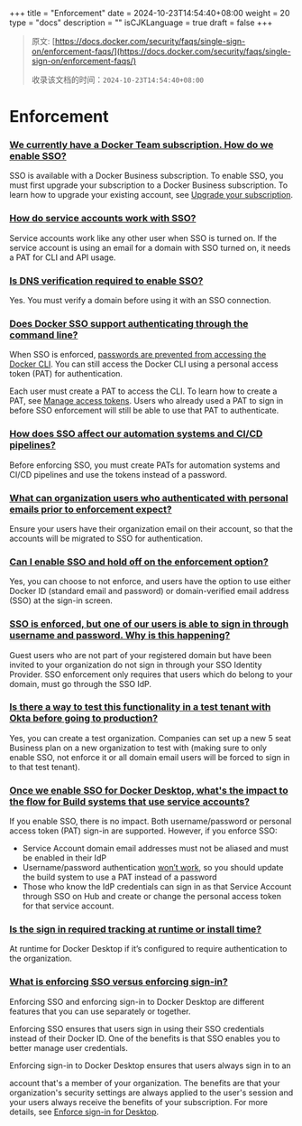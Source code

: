 +++
title = "Enforcement"
date = 2024-10-23T14:54:40+08:00
weight = 20
type = "docs"
description = ""
isCJKLanguage = true
draft = false
+++

> 原文: [https://docs.docker.com/security/faqs/single-sign-on/enforcement-faqs/](https://docs.docker.com/security/faqs/single-sign-on/enforcement-faqs/)
>
> 收录该文档的时间：`2024-10-23T14:54:40+08:00`

# Enforcement

### [We currently have a Docker Team subscription. How do we enable SSO?](https://docs.docker.com/security/faqs/single-sign-on/enforcement-faqs/#we-currently-have-a-docker-team-subscription-how-do-we-enable-sso)

SSO is available with a Docker Business subscription. To enable SSO, you must first upgrade your subscription to a Docker Business subscription. To learn how to upgrade your existing account, see [Upgrade your subscription](https://docs.docker.com/subscription/core-subscription/upgrade/).

### [How do service accounts work with SSO?](https://docs.docker.com/security/faqs/single-sign-on/enforcement-faqs/#how-do-service-accounts-work-with-sso)

Service accounts work like any other user when SSO is turned on. If the service account is using an email for a domain with SSO turned on, it needs a PAT for CLI and API usage.

### [Is DNS verification required to enable SSO?](https://docs.docker.com/security/faqs/single-sign-on/enforcement-faqs/#is-dns-verification-required-to-enable-sso)

Yes. You must verify a domain before using it with an SSO connection.

### [Does Docker SSO support authenticating through the command line?](https://docs.docker.com/security/faqs/single-sign-on/enforcement-faqs/#does-docker-sso-support-authenticating-through-the-command-line)

When SSO is enforced, [passwords are prevented from accessing the Docker CLI](https://docs.docker.com/security/security-announcements/#deprecation-of-password-logins-on-cli-when-sso-enforced). You can still access the Docker CLI using a personal access token (PAT) for authentication.

Each user must create a PAT to access the CLI. To learn how to create a PAT, see [Manage access tokens](https://docs.docker.com/security/for-developers/access-tokens/). Users who already used a PAT to sign in before SSO enforcement will still be able to use that PAT to authenticate.

### [How does SSO affect our automation systems and CI/CD pipelines?](https://docs.docker.com/security/faqs/single-sign-on/enforcement-faqs/#how-does-sso-affect-our-automation-systems-and-cicd-pipelines)

Before enforcing SSO, you must create PATs for automation systems and CI/CD pipelines and use the tokens instead of a password.

### [What can organization users who authenticated with personal emails prior to enforcement expect?](https://docs.docker.com/security/faqs/single-sign-on/enforcement-faqs/#what-can-organization-users-who-authenticated-with-personal-emails-prior-to-enforcement-expect)

Ensure your users have their organization email on their account, so that the accounts will be migrated to SSO for authentication.

### [Can I enable SSO and hold off on the enforcement option?](https://docs.docker.com/security/faqs/single-sign-on/enforcement-faqs/#can-i-enable-sso-and-hold-off-on-the-enforcement-option)

Yes, you can choose to not enforce, and users have the option to use either Docker ID (standard email and password) or domain-verified email address (SSO) at the sign-in screen.

### [SSO is enforced, but one of our users is able to sign in through username and password. Why is this happening?](https://docs.docker.com/security/faqs/single-sign-on/enforcement-faqs/#sso-is-enforced-but-one-of-our-users-is-able-to-sign-in-through-username-and-password-why-is-this-happening)

Guest users who are not part of your registered domain but have been invited to your organization do not sign in through your SSO Identity Provider. SSO enforcement only requires that users which do belong to your domain, must go through the SSO IdP.

### [Is there a way to test this functionality in a test tenant with Okta before going to production?](https://docs.docker.com/security/faqs/single-sign-on/enforcement-faqs/#is-there-a-way-to-test-this-functionality-in-a-test-tenant-with-okta-before-going-to-production)

Yes, you can create a test organization. Companies can set up a new 5 seat Business plan on a new organization to test with (making sure to only enable SSO, not enforce it or all domain email users will be forced to sign in to that test tenant).

### [Once we enable SSO for Docker Desktop, what's the impact to the flow for Build systems that use service accounts?](https://docs.docker.com/security/faqs/single-sign-on/enforcement-faqs/#once-we-enable-sso-for-docker-desktop-whats-the-impact-to-the-flow-for-build-systems-that-use-service-accounts)

If you enable SSO, there is no impact. Both username/password or personal access token (PAT) sign-in are supported. However, if you enforce SSO:

- Service Account domain email addresses must not be aliased and must be enabled in their IdP
- Username/password authentication [won’t work](https://docs.docker.com/security/security-announcements/#deprecation-of-password-logins-on-cli-when-sso-enforced), so you should update the build system to use a PAT instead of a password
- Those who know the IdP credentials can sign in as that Service Account through SSO on Hub and create or change the personal access token for that service account.

### [Is the sign in required tracking at runtime or install time?](https://docs.docker.com/security/faqs/single-sign-on/enforcement-faqs/#is-the-sign-in-required-tracking-at-runtime-or-install-time)

At runtime for Docker Desktop if it’s configured to require authentication to the organization.

### [What is enforcing SSO versus enforcing sign-in?](https://docs.docker.com/security/faqs/single-sign-on/enforcement-faqs/#what-is-enforcing-sso-versus-enforcing-sign-in)

Enforcing SSO and enforcing sign-in to Docker Desktop are different features that you can use separately or together.

Enforcing SSO ensures that users sign in using their SSO credentials instead of their Docker ID. One of the benefits is that SSO enables you to better manage user credentials.

Enforcing sign-in to Docker Desktop ensures that users always sign in to an

account that's a member of your organization. The benefits are that your organization's security settings are always applied to the user's session and your users always receive the benefits of your subscription. For more details, see [Enforce sign-in for Desktop](https://docs.docker.com/security/for-admins/enforce-sign-in/).
